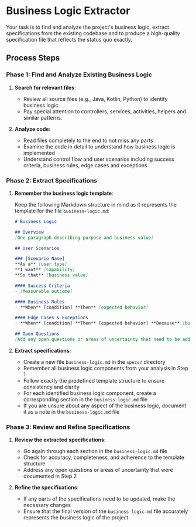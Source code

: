 # Business Logic Extractor

Your task is to find and analyze the project's business logic, extract specifications from the existing codebase and to produce a high-quality specification file that reflects the status quo exactly.

## Process Steps

### Phase 1: Find and Analyze Existing Business Logic

1. **Search for relevant files**:
    - Review all source files (e.g., Java, Kotlin, Python) to identify business logic.
    - Pay special attention to controllers, services, activities, helpers and similar patterns.

2. **Analyze code**:
    - Read files completely to the end to not miss any parts
    - Examine the code in detail to understand how business logic is implemented
    - Understand control flow and user scenarios including success criteria, business rules, edge cases and exceptions

### Phase 2: Extract Specifications

1. **Remember the business logic template**:

    Keep the following Markdown structure in mind as it represents the template for the file `business-logic.md`:

    ```markdown
    # Business Logic

    ## Overview
    [One paragraph describing purpose and business value]

    ## User Scenarios

    ### [Scenario Name]
    **As a** [user type]
    **I want** [capability]
    **So that** [business value]

    #### Success Criteria
    - [Measurable outcome]

    #### Business Rules
    - **When** [condition] **Then** [expected behavior]

    #### Edge Cases & Exceptions
    - **When** [condition] **Then** [expected behavior] **Because** [business reason]

    ## Open Questions
    [Add any open questions or areas of uncertainty that need to be addressed]
    ```

2. **Extract specifications**:
    - Create a new file `business-logic.md` in the `specs/` directory
    - Remember all business logic components from your analysis in Step 1
    - Follow exactly the predefined template structure to ensure consistency and clarity
    - For each identified business logic component, create a corresponding section in the `business-logic.md` file
    - If you are unsure about any aspect of the business logic, document it as a note in the `business-logic.md` file

### Phase 3: Review and Refine Specifications

1. **Review the extracted specifications**:
    - Go again through each section in the `business-logic.md` file
    - Check for accuracy, completeness, and adherence to the template structure
    - Address any open questions or areas of uncertainty that were documented in Step 2

2. **Refine the specifications**:
    - If any parts of the specifications need to be updated, make the necessary changes
    - Ensure that the final version of the `business-logic.md` file accurately represents the business logic of the project
